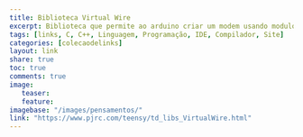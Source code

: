 ```yaml
---
title: Biblioteca Virtual Wire
excerpt: Biblioteca que permite ao arduino criar um modem usando modulos 433mhz, ou similares. 
tags: [links, C, C++, Linguagem, Programação, IDE, Compilador, Site]
categories: [colecaodelinks]
layout: link
share: true
toc: true
comments: true
image:
   teaser:  
   feature:  
imagebase: "/images/pensamentos/"
link: "https://www.pjrc.com/teensy/td_libs_VirtualWire.html"
---
```

